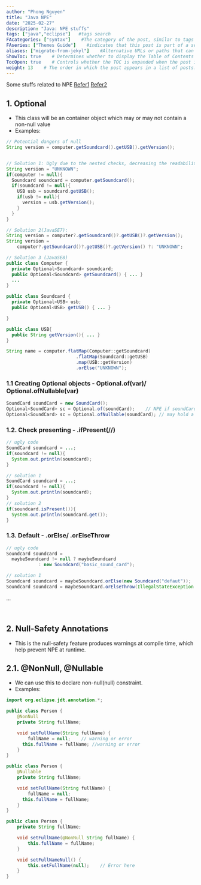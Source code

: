 ```yaml
---
author: "Phong Nguyen"
title: "Java NPE"
date: "2025-02-27"
description: "Java: NPE stuffs"
tags: ["java","eclipse"]   #tags search
FAcategories: ["syntax"]    #The category of the post, similar to tags but usually for broader classification.
FAseries: ["Themes Guide"]    #indicates that this post is part of a series of related posts
aliases: ["migrate-from-jekyl"]    #Alternative URLs or paths that can be used to access this post, useful for redirects from old posts or similar content.
ShowToc: true    # Determines whether to display the Table of Contents (TOC) for the post.
TocOpen: true    # Controls whether the TOC is expanded when the post is loaded. 
weight: 13    # The order in which the post appears in a list of posts. Lower numbers make the post appear earlier.
---
```

Some stuffs related to NPE
[Refer1](https://www.oracle.com/technical-resources/articles/java/java8-optional.html)
[Refer2](https://www.baeldung.com/spring-null-safety-annotations)
## 1. Optional<T>
- This class will be an container object which may or may not contain a non-null value
- Examples:
```java
// Potential dangers of null
String version = computer.getSoundcard().getUSB().getVersion();


// Solution 1: Ugly due to the nested checks, decreasing the readability
String version = "UNKNOWN";
if(computer != null){
  Soundcard soundcard = computer.getSoundcard();
  if(soundcard != null){
    USB usb = soundcard.getUSB();
    if(usb != null){
      version = usb.getVersion();
    }
  }
}

// Solution 2(JavaSE7): 
String version = computer?.getSoundcard()?.getUSB()?.getVersion();
String version = 
    computer?.getSoundcard()?.getUSB()?.getVersion() ?: "UNKNOWN";

// Solution 3 (JavaSE8)
public class Computer {
  private Optional<Soundcard> soundcard;  
  public Optional<Soundcard> getSoundcard() { ... }
  ...
}

public class Soundcard {
  private Optional<USB> usb;
  public Optional<USB> getUSB() { ... }

}

public class USB{
  public String getVersion(){ ... }
}

String name = computer.flatMap(Computer::getSoundcard)
                          .flatMap(Soundcard::getUSB)
                          .map(USB::getVersion)
                          .orElse("UNKNOWN");

```

### 1.1 Creating Optional objects - Optional.of(var)/ Optional.ofNullable(var)
```java
SoundCard soundCard = new SoundCard();
Optional<SoundCard> sc = Optional.of(soundCard);    // NPE if soundCard is null
Optional<SoundCard> sc = Optional.ofNullable(soundCard); // may hold a null value
```

### 1.2. Check presenting - .ifPresent(//)
```java
// ugly code
SoundCard soundcard = ...;
if(soundcard != null){
  System.out.println(soundcard);
}

// solution 1
SoundCard soundcard = ...;
if(soundcard != null){
  System.out.println(soundcard);
}
// solution 2
if(soundcard.isPresent()){
  System.out.println(soundcard.get());
}
```

### 1.3. Default - .orElse/ .orElseThrow
```java
// ugly code
Soundcard soundcard = 
  maybeSoundcard != null ? maybeSoundcard 
            : new Soundcard("basic_sound_card");

// solution 1
Soundcard soundcard = maybeSoundcard.orElse(new Soundcard("defaut"));    // default value
Soundcard soundcard = maybeSoundCard.orElseThrow(IllegalStateException::new);    // default throw E
```
...


<br>


## 2. Null-Safety Annotations
- This is the null-safety feature produces warnings at compile time, which help prevent NPE at runtime.

## 2.1. @NonNull, @Nullable
- We can use this to declare non-null(null) constraint.
- Examples:
  
```java
import org.eclipse.jdt.annotation.*;

public class Person {
	@NonNull
    private String fullName;

    void setFullName(String fullName) {
    	fullName = null;    // warning or error
      this.fullName = fullName; //warning or error
    }
}

public class Person {
	@Nullable
    private String fullName;

    void setFullName(String fullName) {
    	fullName = null; 
      this.fullName = fullName; 
    }
}

public class Person {
	private String fullName;

	void setFullName(@NonNull String fullName) {
		this.fullName = fullName;
	}

	void setFullNameNull() {
		this.setFullName(null);    // Error here
	}
}
```
